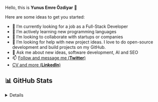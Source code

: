 Hello, this is **Yunus Emre Özdiyar** 👋

Here are some ideas to get you started:

- 🔭 I’m currently looking for a job as a Full-Stack Developer
- 🌱 I’m actively learning new programming languages
- 👯 I’m looking to collaborate with startups or companies
- 🤔 I’m looking for help with new project ideas. I love to do open-source development and build projects on my GitHub. 
- 💬 Ask me about new ideas, software development, AI and SEO
- 📫 [Follow and message me (**Twitter**)](https://twitter.com/emreozdiyar)
-    [CV and more (**LinkedIn**)](https://linkedin.com/in/yunusemreozdiyar)

## 📊 GitHub Stats

<details>

![Anurag's GitHub stats](https://github-readme-stats.vercel.app/api?username=incendies&show_icons=true&theme=radical)

</details>
